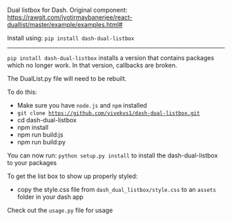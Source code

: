 Dual listbox for Dash. Original component: https://rawgit.com/jyotirmaybanerjee/react-duallist/master/example/examples.html#

Install using:
<code>pip install dash-dual-listbox</code>

************************************************************************
<code>pip install dash-dual-listbox</code> installs a version that contains packages which no longer work. In that version, callbacks are broken.

The DualList.py file will need to be rebuilt. 

To do this:

- Make sure you have <code>node.js</code> and <code>npm</code> installed
- <code>git clone https://github.com/vivekvs1/dash-dual-listbox.git</code>
- cd dash-dual-listbox
- npm install
- npm run build:js
- npm run build:py

You can now run: <code>python setup.py install</code> to install the dash-dual-listbox to your packages

To get the list box to show up properly styled:
- copy the style.css file from <code>dash_dual_listbox/style.css</code> to an <code>assets</code> folder in your dash app

Check out the `usage.py` file for usage
